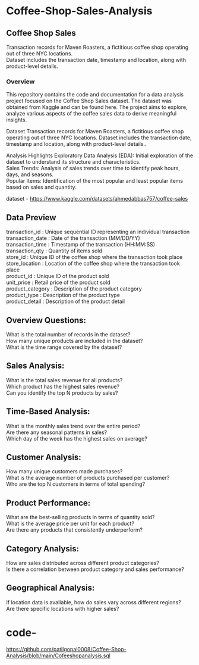 # Coffee-Shop-Sales-Analysis


## Coffee Shop Sales
Transaction records for Maven Roasters, a fictitious coffee shop operating out of three NYC locations.  
Dataset includes the transaction date, timestamp and location, along with product-level details.  

### Overview
This repository contains the code and documentation for a data analysis project focused on the Coffee Shop Sales dataset. The dataset was obtained from Kaggle and can be found here. The project aims to explore, analyze various aspects of the coffee sales data to derive meaningful insights.  

Dataset
Transaction records for Maven Roasters, a fictitious coffee shop operating out of three NYC locations. Dataset includes the transaction date, timestamp and location, along with product-level details..

Analysis Highlights
Exploratory Data Analysis (EDA): Initial exploration of the dataset to understand its structure and characteristics.  
Sales Trends: Analysis of sales trends over time to identify peak hours, days, and seasons.  
Popular Items: Identification of the most popular and least popular items based on sales and quantity.  

dataset - https://www.kaggle.com/datasets/ahmedabbas757/coffee-sales  

## Data Preview
transaction_id : Unique sequential ID representing an individual transaction  
transaction_date : Date of the transaction (MM/DD/YY)  
transaction_time : Timestamp of the transaction (HH:MM:SS)  
transaction_qty : Quantity of items sold  
store_id : Unique ID of the coffee shop where the transaction took place  
store_location : Location of the coffee shop where the transaction took place  
product_id : Unique ID of the product sold  
unit_price : Retail price of the product sold  
product_category : Description of the product category  
product_type : Description of the product type  
product_detail : Description of the product detail  

## Overview Questions:

What is the total number of records in the dataset?  
How many unique products are included in the dataset?  
What is the time range covered by the dataset?  

## Sales Analysis:

What is the total sales revenue for all products?  
Which product has the highest sales revenue?  
Can you identify the top N products by sales?  

## Time-Based Analysis:

What is the monthly sales trend over the entire period?  
Are there any seasonal patterns in sales?  
Which day of the week has the highest sales on average?  

## Customer Analysis:

How many unique customers made purchases?  
What is the average number of products purchased per customer?  
Who are the top N customers in terms of total spending?  

## Product Performance:

What are the best-selling products in terms of quantity sold?  
What is the average price per unit for each product?  
Are there any products that consistently underperform?  

## Category Analysis:

How are sales distributed across different product categories?   
Is there a correlation between product category and sales performance?  

## Geographical Analysis:

If location data is available, how do sales vary across different regions?  
Are there specific locations with higher sales?  





# code-
https://github.com/patilgopal0008/Coffee-Shop-Analysis/blob/main/Cofeeshopanalysis.sql
